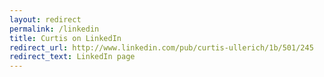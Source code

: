 ```yaml
---
layout: redirect
permalink: /linkedin
title: Curtis on LinkedIn
redirect_url: http://www.linkedin.com/pub/curtis-ullerich/1b/501/245
redirect_text: LinkedIn page
---
```



